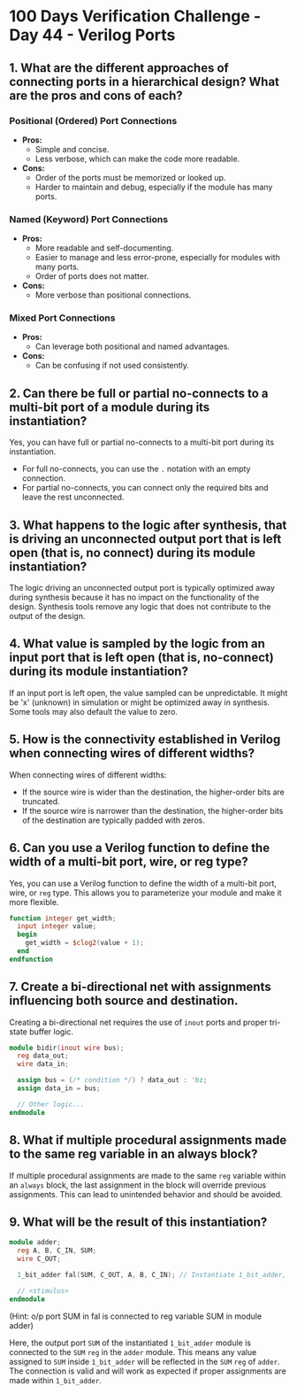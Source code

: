 # 100 Days Verification Challenge - Day 44 - Verilog Ports

## 1. What are the different approaches of connecting ports in a hierarchical design? What are the pros and cons of each?

### Positional (Ordered) Port Connections
- **Pros:**
  - Simple and concise.
  - Less verbose, which can make the code more readable.
- **Cons:**
  - Order of the ports must be memorized or looked up.
  - Harder to maintain and debug, especially if the module has many ports.

### Named (Keyword) Port Connections
- **Pros:**
  - More readable and self-documenting.
  - Easier to manage and less error-prone, especially for modules with many ports.
  - Order of ports does not matter.
- **Cons:**
  - More verbose than positional connections.

### Mixed Port Connections
- **Pros:**
  - Can leverage both positional and named advantages.
- **Cons:**
  - Can be confusing if not used consistently.

## 2. Can there be full or partial no-connects to a multi-bit port of a module during its instantiation?

Yes, you can have full or partial no-connects to a multi-bit port during its instantiation. 
- For full no-connects, you can use the `.` notation with an empty connection.
- For partial no-connects, you can connect only the required bits and leave the rest unconnected.

## 3. What happens to the logic after synthesis, that is driving an unconnected output port that is left open (that is, no connect) during its module instantiation?

The logic driving an unconnected output port is typically optimized away during synthesis because it has no impact on the functionality of the design. Synthesis tools remove any logic that does not contribute to the output of the design.

## 4. What value is sampled by the logic from an input port that is left open (that is, no-connect) during its module instantiation?

If an input port is left open, the value sampled can be unpredictable. It might be 'x' (unknown) in simulation or might be optimized away in synthesis. Some tools may also default the value to zero.

## 5. How is the connectivity established in Verilog when connecting wires of different widths?

When connecting wires of different widths:
- If the source wire is wider than the destination, the higher-order bits are truncated.
- If the source wire is narrower than the destination, the higher-order bits of the destination are typically padded with zeros.

## 6. Can you use a Verilog function to define the width of a multi-bit port, wire, or reg type?

Yes, you can use a Verilog function to define the width of a multi-bit port, wire, or `reg` type. This allows you to parameterize your module and make it more flexible.

```verilog
function integer get_width;
  input integer value;
  begin
    get_width = $clog2(value + 1);
  end
endfunction
```

## 7. Create a bi-directional net with assignments influencing both source and destination.

Creating a bi-directional net requires the use of `inout` ports and proper tri-state buffer logic.

```verilog
module bidir(inout wire bus);
  reg data_out;
  wire data_in;

  assign bus = (/* condition */) ? data_out : 'bz;
  assign data_in = bus;

  // Other logic...
endmodule
```

## 8. What if multiple procedural assignments made to the same reg variable in an always block?

If multiple procedural assignments are made to the same `reg` variable within an `always` block, the last assignment in the block will override previous assignments. This can lead to unintended behavior and should be avoided.

## 9. What will be the result of this instantiation? 

```verilog
module adder;
  reg A, B, C_IN, SUM;
  wire C_OUT;

  1_bit_adder fal(SUM, C_OUT, A, B, C_IN); // Instantiate 1_bit_adder, call it fal

  // <stimulus>
endmodule
```
(Hint: o/p port SUM in fal is connected to reg variable SUM in module adder)

Here, the output port `SUM` of the instantiated `1_bit_adder` module is connected to the `SUM` `reg` in the `adder` module. This means any value assigned to `SUM` inside `1_bit_adder` will be reflected in the `SUM` `reg` of `adder`. The connection is valid and will work as expected if proper assignments are made within `1_bit_adder`.

